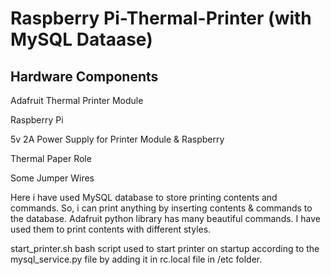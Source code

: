 Raspberry Pi-Thermal-Printer (with MySQL Dataase)
=================================================

Hardware Components
----------------------
Adafruit Thermal Printer Module

Raspberry Pi

5v 2A Power Supply for Printer Module & Raspberry

Thermal Paper Role

Some Jumper Wires


Here i have used MySQL database to store printing contents and commands. So, i can print anything by inserting contents & commands to the database. Adafruit python library has many beautiful commands. I have used them to print contents with different styles.

start_printer.sh bash script used to start printer on startup according to the mysql_service.py file by adding it in rc.local file in /etc folder. 
